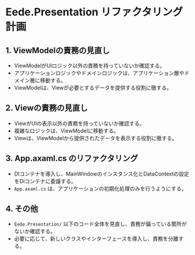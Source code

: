 # Eede.Presentation リファクタリング計画

## 1. ViewModelの責務の見直し

*   ViewModelがUIロジック以外の責務を持っていないか確認する。
*   アプリケーションロジックやドメインロジックは、アプリケーション層やドメイン層に移動する。
*   ViewModelは、Viewが必要とするデータを提供する役割に徹する。

## 2. Viewの責務の見直し

*   ViewがUIの表示以外の責務を持っていないか確認する。
*   複雑なロジックは、ViewModelに移動する。
*   Viewは、ViewModelから提供されたデータを表示する役割に徹する。

## 3. App.axaml.cs のリファクタリング

*   DIコンテナを導入し、MainWindowのインスタンス化とDataContextの設定をDIコンテナに委譲する。
*   `App.axaml.cs` は、アプリケーションの初期化処理のみを行うようにする。

## 4. その他

*   `Eede.Presentation/` 以下のコード全体を見直し、責務が偏っている箇所がないか確認する。
*   必要に応じて、新しいクラスやインターフェースを導入し、責務を分離する。
